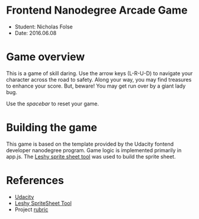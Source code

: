 Frontend Nanodegree Arcade Game
===============================

- Student: Nicholas Folse
- Date: 2016.06.08

Game overview
=============

This is a game of skill daring. Use the arrow keys (L-R-U-D) to
navigate your character across the road to safety. Along your
way, you may find treasures to enhance your score. But, beware!
You may get run over by a giant lady bug.

Use the _spacebar_ to reset your game.

Building the game
=================

This game is based on the template provided by the Udacity fontend
developer nanodegree program. Game logic is implemented primarily in 
app.js. The [Leshy sprite sheet tool](https://www.leshylabs.com/apps/sstool/) was used to build the sprite sheet.

References
==========

- [Udacity](https://www.udacity.com/)
- [Leshy SpriteSheet Tool](https://www.leshylabs.com/apps/sstool/)
- Project [rubric](https://review.udacity.com/#!/projects/2696458597/rubric)
